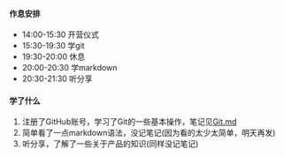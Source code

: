 #### 作息安排

* 14:00-15:30 开营仪式
* 15:30-19:30 学git
* 19:30-20:00 休息
* 20:00-20:30 学markdown
* 20:30-21:30 听分享

#### 学了什么

1. 注册了GitHub账号，学习了Git的一些基本操作，笔记见[Git.md](./Notes/Git.md)
2. 简单看了一点markdown语法，没记笔记(因为看的太少太简单，明天再发)
3. 听分享，了解了一些关于产品的知识(同样没记笔记)


